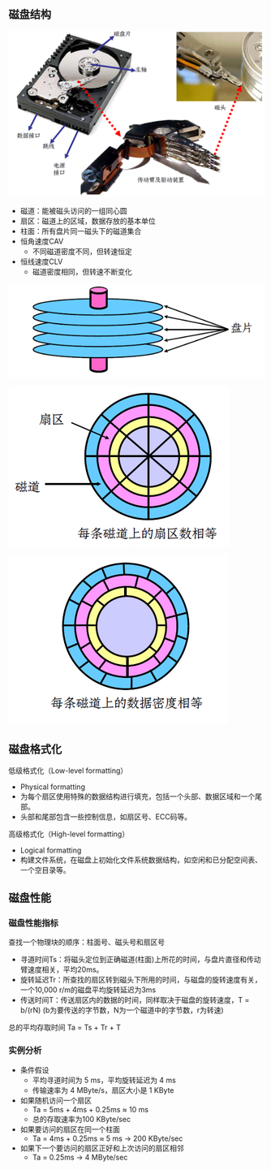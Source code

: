 ## 磁盘结构

![image-20230118175139831](images/image-20230118175139831.png)

- 磁道：能被磁头访问的一组同心圆
- 扇区：磁道上的区域，数据存放的基本单位
- 柱面：所有盘片同一磁头下的磁道集合
- 恒角速度CAV
  - 不同磁道密度不同，但转速恒定
- 恒线速度CLV
  - 磁道密度相同，但转速不断变化

![image-20230118175225517](images/image-20230118175225517.png)

![image-20230118175243782](images/image-20230118175243782.png)

![image-20230118175254710](images/image-20230118175254710.png)

## 磁盘格式化

低级格式化（Low-level formatting）

- Physical formatting
- 为每个扇区使用特殊的数据结构进行填充，包括一个头部、数据区域和一个尾部。
- 头部和尾部包含一些控制信息，如扇区号、ECC码等。

高级格式化（High-level formatting）

- Logical formatting
- 构建文件系统，在磁盘上初始化文件系统数据结构，如空闲和已分配空间表、一个空目录等。

## 磁盘性能

### 磁盘性能指标

查找一个物理块的顺序：柱面号、磁头号和扇区号

- 寻道时间Ts：将磁头定位到正确磁道(柱面)上所花的时间，与盘片直径和传动臂速度相关，平均20ms。
- 旋转延迟Tr：所查找的扇区转到磁头下所用的时间，与磁盘的旋转速度有关，一个10,000 r/m的磁盘平均旋转延迟为3ms
- 传送时间T：传送扇区内的数据的时间，同样取决于磁盘的旋转速度，T = b/(rN) (b为要传送的字节数，N为一个磁道中的字节数，r为转速)

总的平均存取时间 Ta = Ts + Tr + T

### 实例分析

- 条件假设
  - 平均寻道时间为 5 ms，平均旋转延迟为 4 ms
  - 传输速率为 4 MByte/s，扇区大小是 1 KByte
- 如果随机访问一个扇区
  - Ta = 5ms + 4ms + 0.25ms ≈ 10 ms
  - 总的存取速率为100 KByte/sec
- 如果要访问的扇区在同一个柱面
  - Ta = 4ms + 0.25ms ≈ 5 ms → 200 KByte/sec
- 如果下一个要访问的扇区正好和上次访问的扇区相邻
  - Ta = 0.25ms → 4 MByte/sec